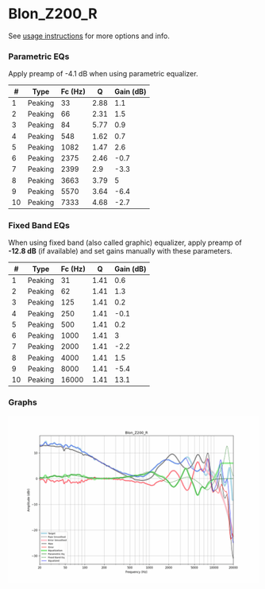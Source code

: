 # Blon_Z200_R
See [usage instructions](https://github.com/jaakkopasanen/AutoEq#usage) for more options and info.

### Parametric EQs
Apply preamp of -4.1 dB when using parametric equalizer.

|   # | Type    |   Fc (Hz) |    Q |   Gain (dB) |
|-----|---------|-----------|------|-------------|
|   1 | Peaking |        33 | 2.88 |         1.1 |
|   2 | Peaking |        66 | 2.31 |         1.5 |
|   3 | Peaking |        84 | 5.77 |         0.9 |
|   4 | Peaking |       548 | 1.62 |         0.7 |
|   5 | Peaking |      1082 | 1.47 |         2.6 |
|   6 | Peaking |      2375 | 2.46 |        -0.7 |
|   7 | Peaking |      2399 | 2.9  |        -3.3 |
|   8 | Peaking |      3663 | 3.79 |         5   |
|   9 | Peaking |      5570 | 3.64 |        -6.4 |
|  10 | Peaking |      7333 | 4.68 |        -2.7 |

### Fixed Band EQs
When using fixed band (also called graphic) equalizer, apply preamp of **-12.8 dB** (if available) and set gains manually with these parameters.

|   # | Type    |   Fc (Hz) |    Q |   Gain (dB) |
|-----|---------|-----------|------|-------------|
|   1 | Peaking |        31 | 1.41 |         0.6 |
|   2 | Peaking |        62 | 1.41 |         1.3 |
|   3 | Peaking |       125 | 1.41 |         0.2 |
|   4 | Peaking |       250 | 1.41 |        -0.1 |
|   5 | Peaking |       500 | 1.41 |         0.2 |
|   6 | Peaking |      1000 | 1.41 |         3   |
|   7 | Peaking |      2000 | 1.41 |        -2.2 |
|   8 | Peaking |      4000 | 1.41 |         1.5 |
|   9 | Peaking |      8000 | 1.41 |        -5.4 |
|  10 | Peaking |     16000 | 1.41 |        13.1 |

### Graphs
![](./Blon_Z200_R.png)
